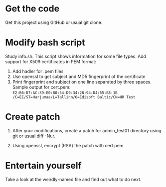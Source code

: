 Get the code
============

Get this project using GitHub or usual git clone.


Modify bash script
==================

Study info.sh. This script shows information for some file types.
Add support for X509 certificates in PEM format:

1. Add hadler for .pem files
2. Use openssl to get subject and MD5 fingerprint of the certificate
3. Print fingerprint and subject on one line separated by three spaces.
Sample output for cert.pem:
        `E2:B6:D7:AC:39:E0:80:54:D9:34:28:94:D4:55:B5:1B   /C=EE/ST=Harjumaa/L=Tallinn/O=Edisoft Baltic/CN=HR Test`


Create patch
============

1. After your modifications, create a patch for admin_test01 directory using git
or usual diff -Nur.

2. Using openssl, encrypt (RSA) the patch with cert.pem.


Entertain yourself
==================

Take a look at the weirdly-named file and find out what to do next.
